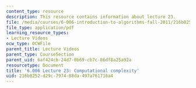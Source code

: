 ```yaml
---
content_type: resource
description: This resource contains information about lecture 23.
file: /media/courses/6-006-introduction-to-algorithms-fall-2011/216b0252d29c797488da497a761716a4_MIT6_006F11_lec23.pdf
file_type: application/pdf
learning_resource_types:
- Lecture Videos
ocw_type: OCWFile
parent_title: Lecture Videos
parent_type: CourseSection
parent_uid: 6af424cb-24d7-0b69-cb7c-86df8a25a92a
resourcetype: Document
title: '6.006 Lecture 23: Computational complexity'
uid: 216b0252-d29c-7974-88da-497a761716a4
---
```

